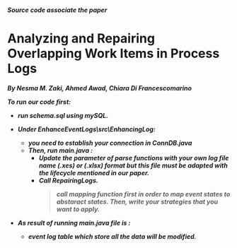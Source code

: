 <h5>Source code associate the paper
<h1> Analyzing and Repairing Overlapping Work Items in
Process Logs
<h5>By Nesma M. Zaki, Ahmed Awad, Chiara Di Francescomarino

To run our code first: 
- run schema.sql using mySQL.
	
- Under EnhanceEventLogs\src\EnhancingLog:
	- you need to establish your connection in ConnDB.java
	- Then, run main.java :
		- Update the parameter of parse functions with your own log file name (.xes) or (.xlsx) format 
			but this file must be adapted with the lifecycle mentioned in our paper.
		- Call RepairingLogs.
			> call mapping function first in order to map event states to abstaract states.
			> Then, write your strategies that you want to apply.
			
		
- As result of running main.java file is :
	-  event log table which store all the data will be modified.

